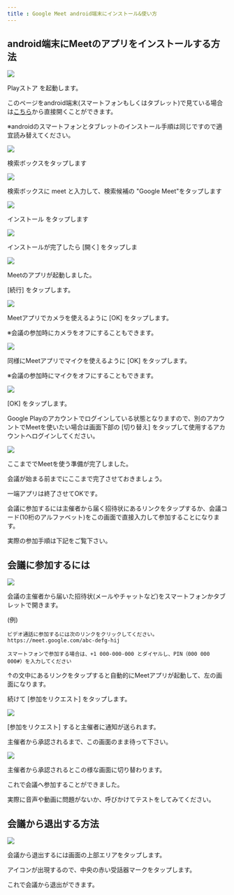 ```yaml
---
title : Google Meet android端末にインストール&使い方
---
```


## android端末にMeetのアプリをインストールする方法

![](images/and-1.jpg)

Playストア を起動します。

このページをandroid端末(スマートフォンもしくはタブレット)で見ている場合は[こちら](https://play.google.com/store/apps/details?id=com.google.android.apps.meetings)から直接開くことができます。

※androidのスマートフォンとタブレットのインストール手順は同じですので適宜読み替えてください。

![](images/and-2.jpg)

検索ボックスをタップします

![](images/and-3.jpg)

検索ボックスに meet と入力して、検索候補の "Google Meet"をタップします

![](images/and-4.jpg)

インストール をタップします

![](images/and-5.jpg)

インストールが完了したら [開く] をタップしま

![](images/and-6.jpg)

Meetのアプリが起動しました。

[続行] をタップします。

![](images/and-7.jpg)

Meetアプリでカメラを使えるように [OK] をタップします。

※会議の参加時にカメラをオフにすることもできます。

![](images/and-8.jpg)

同様にMeetアプリでマイクを使えるように [OK] をタップします。

※会議の参加時にマイクをオフにすることもできます。

![](images/and-9.jpg)

[OK] をタップします。

Google Playのアカウントでログインしている状態となりますので、別のアカウントでMeetを使いたい場合は画面下部の [切り替え] をタップして使用するアカウントへログインしてください。

![](images/and-10.jpg)

ここまででMeetを使う準備が完了しました。

会議が始まる前までにここまで完了させておきましょう。

一端アプリは終了させてOKです。

会議に参加するには主催者から届く招待状にあるリンクをタップするか、会議コード(10桁のアルファベット)をこの画面で直接入力して参加することになります。

実際の参加手順は下記をご覧下さい。

## 会議に参加するには

![](images/and-11.jpg)

会議の主催者から届いた招待状(メールやチャットなど)をスマートフォンかタブレットで開きます。

(例)

```
ビデオ通話に参加するには次のリンクをクリックしてください。https://meet.google.com/abc-defg-hij

スマートフォンで参加する場合は、+1 000-000-000 とダイヤルし、PIN（000 000 000#）を入力してください
```

↑の文中にあるリンクをタップすると自動的にMeetアプリが起動して、左の画面になります。

続けて [参加をリクエスト] をタップします。

![](images/and-12.jpg)

[参加をリクエスト] すると主催者に通知が送られます。

主催者から承認されるまで、この画面のまま待って下さい。

![](images/and-13.jpg)

主催者から承認されるとこの様な画面に切り替わります。

これで会議へ参加することができました。

実際に音声や動画に問題がないか、呼びかけてテストをしてみてください。


## 会議から退出する方法

![](images/and-14.jpg)

会議から退出するには画面の上部エリアをタップします。

アイコンが出現するので、中央の赤い受話器マークをタップします。

これで会議から退出ができます。